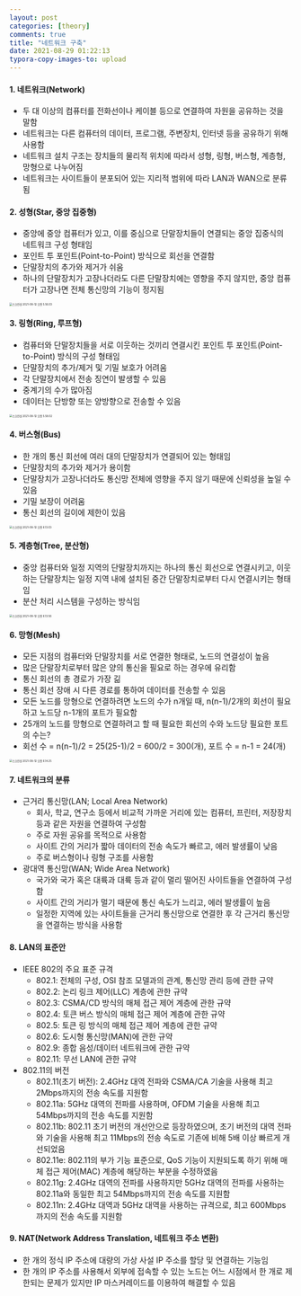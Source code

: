 ```yaml
---
layout: post
categories: [theory]
comments: true
title: "네트워크 구축"
date: 2021-08-29 01:22:13
typora-copy-images-to: upload
---
```


#### 1. 네트워크(Network)

- 두 대 이상의 컴퓨터를 전화선이나 케이블 등으로 연결하여 자원을 공유하는 것을 말함
- 네트워크는 다른 컴퓨터의 데이터, 프로그램, 주변장치, 인터넷 등을 공유하기 위해 사용함
- 네트워크 설치 구조는 장치들의 물리적 위치에 따라서 성형, 링형, 버스형, 계층형, 망형으로 나누어짐
- 네트워크는 사이트들이 분포되어 있는 지리적 범위에 따라 LAN과 WAN으로 분류됨

#### 2. 성형(Star, 중앙 집중형)

- 중앙에 중앙 컴퓨터가 있고, 이를 중심으로 단말장치들이 연결되는 중앙 집중식의 네트워크 구성 형태임
- 포인트 투 포인트(Point-to-Point) 방식으로 회선을 연결함
- 단말장치의 추가와 제거가 쉬움
- 하나의 단말장치가 고장나더라도 다른 단말장치에는 영향을 주지 않지만, 중앙 컴퓨터가 고장나면 전체 통신망의 기능이 정지됨

<img src="https://tva1.sinaimg.cn/large/008i3skNgy1gtdj4bxuf8j60ey0f8wfa02.jpg" alt="스크린샷 2021-08-12 오전 5.56.03" style="zoom:33%;" />

#### 3. 링형(Ring, 루프형)

- 컴퓨터와 단말장치들을 서로 이웃하는 것끼리 연결시킨 포인트 투 포인트(Point-to-Point) 방식의 구성 형태임
- 단말장치의 추가/제거 및 기밀 보호가 어려움
- 각 단말장치에서 전송 징연이 발생할 수 있음
- 중계기의 수가 많아짐
- 데이터는 단방향 또는 양방향으로 전송할 수 있음

<img src="https://tva1.sinaimg.cn/large/008i3skNgy1gtdj6bdauuj60fi0hy3zr02.jpg" alt="스크린샷 2021-08-12 오전 5.58.02" style="zoom:33%;" />

#### 4. 버스형(Bus)

- 한 개의 통신 회선에 여러 대의 단말장치가 연결되어 있는 형태임
- 단말장치의 추가와 제거가 용이함
- 단말장치가 고장나더라도 통신망 전체에 영향을 주지 않기 때문에 신뢰성을 높일 수 있음
- 기밀 보장이 어려움
- 통신 회선의 길이에 제한이 있음

<img src="https://tva1.sinaimg.cn/large/008i3skNgy1gtdjlzs23rj60ku0a63zg02.jpg" alt="스크린샷 2021-08-12 오전 6.13.03" style="zoom:33%;" />

#### 5. 계층형(Tree, 분산형)

- 중앙 컴퓨터와 일정 지역의 단말장치까지는 하나의 통신 회선으로 연결시키고, 이웃하는 단말장치는 일정 지역 내에 설치된 중간 단말장치로부터 다시 연결시키는 형태임
- 분산 처리 시스템을 구성하는 방식임

<img src="https://tva1.sinaimg.cn/large/008i3skNgy1gtdjmxwi3sj60nc0g00uh02.jpg" alt="스크린샷 2021-08-12 오전 6.13.56" style="zoom:33%;" />

#### 6. 망형(Mesh)

- 모든 지점의 컴퓨터와 단말장치를 서로 연결한 형태로, 노드의 연결성이 높음
- 많은 단말장치로부터 많은 양의 통신을 필요로 하는 경우에 유리함
- 통신 회선의 총 경로가 가장 긺
- 통신 회선 장애 시 다른 경로를 통하여 데이터를 전송할 수 있음
- 모든 노드를 망형으로 연결하려면 노드의 수가 n개일 때, n(n-1)/2개의 회선이 필요하고 노드당 n-1개의 포트가 필요함
- 25개의 노드를 망형으로 연결하려고 할 때 필요한 회선의 수와 노드당 필요한 포트의 수는?
- 회선 수 = n(n-1)/2 = 25(25-1)/2 = 600/2 = 300(개), 포트 수 = n-1 = 24(개)

<img src="https://tva1.sinaimg.cn/large/008i3skNgy1gtdjnf4tbej60gq0i0abn02.jpg" alt="스크린샷 2021-08-12 오전 6.14.25" style="zoom:33%;" />

#### 7. 네트워크의 분류

- 근거리 통신망(LAN; Local Area Network)
  - 회사, 학교, 연구소 등에서 비교적 가까운 거리에 있는 컴퓨터, 프린터, 저장장치 등과 같은 자원을 연결하여 구성함
  - 주로 자원 공유를 목적으로 사용함
  - 사이트 간의 거리가 짧아 데이터의 전송 속도가 빠르고, 에러 발생률이 낮음
  - 주로 버스형이나 링형 구조를 사용함
- 광대역 통신망(WAN; Wide Area Network)
  - 국가와 국가 혹은 대륙과 대륙 등과 같이 멀리 떨어진 사이트들을 연결하여 구성함
  - 사이트 간의 거리가 멀기 때문에 통신 속도가 느리고, 에러 발생률이 높음
  - 일정한 지역에 있는 사이트들을 근거리 통신망으로 연결한 후 각 근거리 통신망을 연결하는 방식을 사용함

#### 8. LAN의 표준안

- IEEE 802의 주요 표준 규격
  - 802.1: 전체의 구성, OSI 참조 모델과의 관계, 통신망 관리 등에 관한 규약
  - 802.2: 논리 링크 제어(LLC) 계층에 관한 규약
  - 802.3: CSMA/CD 방식의 매체 접근 제어 계층에 관한 규약
  - 802.4: 토큰 버스 방식의 매체 접근 제어 계층에 관한 규약
  - 802.5: 토큰 링 방식의 매체 접근 제어 계층에 관한 규약
  - 802.6: 도시형 통신망(MAN)에 관한 규약
  - 802.9: 종합 음성/데이터 네트워크에 관한 규약
  - 802.11: 무선 LAN에 관한 규약
- 802.11의 버전
  - 802.11(초기 버전): 2.4GHz 대역 전파와 CSMA/CA 기술을 사용해 최고 2Mbps까지의 전송 속도를 지원함
  - 802.11a: 5GHz 대역의 전파를 사용하며, OFDM 기술을 사용해 최고 54Mbps까지의 전송 속도를 지원함
  - 802.11b: 802.11 초기 버전의 개선안으로 등장하였으며, 초기 버전의 대역 전파와 기술을 사용해 최고 11Mbps의 전송 속도로 기존에 비해 5배 이상 빠르게 개선되었음
  - 802.11e: 802.11의 부가 기능 표준으로, QoS 기능이 지원되도록 하기 위해 매체 접근 제어(MAC) 계층에 해당하는 부분을 수정하였음
  - 802.11g: 2.4GHz 대역의 전파를 사용하지만 5GHz 대역의 전파를 사용하는 802.11a와 동일한 최고 54Mbps까지의 전송 속도를 지원함
  - 802.11n: 2.4GHz 대역과 5GHz 대역을 사용하는 규격으로, 최고 600Mbps까지의 전송 속도를 지원함

#### 9. NAT(Network Address Translation, 네트워크 주소 변환)

- 한 개의 정식 IP 주소에 대량의 가상 사설 IP 주소를 할당 및 연결하는 기능임
- 한 개의 IP 주소를 사용해서 외부에 접속할 수 있는 노드는 어느 시점에서 한 개로 제한되는 문제가 있지만 IP 마스커레이드를 이용하여 해결할 수 있음 